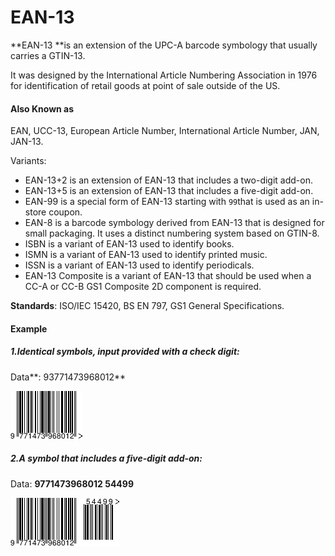 # EAN-13

**EAN-13 **is an extension of the UPC-A barcode symbology that usually carries a GTIN-13.

It was designed by the International Article Numbering Association in 1976 for identification of retail goods at point of sale outside of the US.

#### **Also Known as**

EAN, UCC-13, European Article Number, International Article Number, JAN, JAN-13.

Variants:

* EAN-13+2 is an extension of EAN-13 that includes a two-digit add-on.
* EAN-13+5 is an extension of EAN-13 that includes a five-digit add-on.
* EAN-99 is a special form of EAN-13 starting with `99`that is used as an in-store coupon.
* EAN-8 is a barcode symbology derived from EAN-13 that is designed for small packaging. It uses a distinct numbering system based on GTIN-8.
* ISBN is a variant of EAN-13 used to identify books.
* ISMN
  is a variant of EAN-13 used to identify printed music.
* ISSN is a variant of EAN-13 used to identify periodicals.
* EAN-13 Composite is a variant of EAN-13 that should be used when a CC-A or CC-B GS1 Composite 2D component is required.

**Standards**: ISO/IEC 15420, BS EN 797, GS1 General Specifications.

#### Example

##### 1.Identical symbols, input provided with a check digit:

Data**: 93771473968012**

![](/assets/ean13-1.png)  


##### 2.A symbol that includes a five-digit add-on:

Data: **9771473968012 54499**

![](/assets/ean13-2.png)





